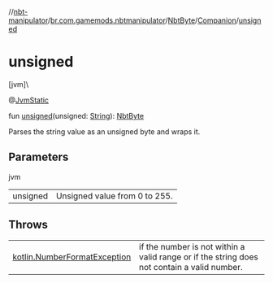 //[nbt-manipulator](../../../../index.md)/[br.com.gamemods.nbtmanipulator](../../index.md)/[NbtByte](../index.md)/[Companion](index.md)/[unsigned](unsigned.md)

# unsigned

[jvm]\

@[JvmStatic](https://kotlinlang.org/api/latest/jvm/stdlib/kotlin.jvm/-jvm-static/index.html)

fun [unsigned](unsigned.md)(unsigned: [String](https://kotlinlang.org/api/latest/jvm/stdlib/kotlin/-string/index.html)): [NbtByte](../index.md)

Parses the string value as an unsigned byte and wraps it.

## Parameters

jvm

| | |
|---|---|
| unsigned | Unsigned value from 0 to 255. |

## Throws

| | |
|---|---|
| [kotlin.NumberFormatException](https://kotlinlang.org/api/latest/jvm/stdlib/kotlin/-number-format-exception/index.html) | if the number is not within a valid range or if the string does not contain a valid number. |
